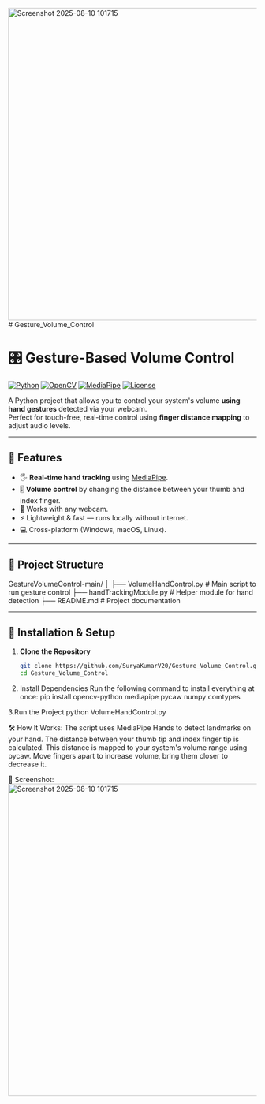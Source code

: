 <img width="810" height="634" alt="Screenshot 2025-08-10 101715" src="https://github.com/user-attachments/assets/958aa232-a85f-497b-9576-b6592e1b4b98" /># Gesture_Volume_Control
# 🎛️ Gesture-Based Volume Control

[![Python](https://img.shields.io/badge/Python-3.x-blue.svg)](https://www.python.org/)
[![OpenCV](https://img.shields.io/badge/OpenCV-4.x-green.svg)](https://opencv.org/)
[![MediaPipe](https://img.shields.io/badge/MediaPipe-Latest-orange.svg)](https://mediapipe.dev/)
[![License](https://img.shields.io/badge/License-MIT-yellow.svg)](LICENSE)

A Python project that allows you to control your system's volume **using hand gestures** detected via your webcam.  
Perfect for touch-free, real-time control using **finger distance mapping** to adjust audio levels.

---

## 📌 Features
- 🖐 **Real-time hand tracking** using [MediaPipe](https://mediapipe.dev/).
- 🎚 **Volume control** by changing the distance between your thumb and index finger.
- 🎥 Works with any webcam.
- ⚡ Lightweight & fast — runs locally without internet.
- 💻 Cross-platform (Windows, macOS, Linux).

---

## 📂 Project Structure
GestureVolumeControl-main/
│
├── VolumeHandControl.py # Main script to run gesture control
├── handTrackingModule.py # Helper module for hand detection
├── README.md # Project documentation


---

## 🚀 Installation & Setup

1. **Clone the Repository**
   ```bash
   git clone https://github.com/SuryaKumarV20/Gesture_Volume_Control.git
   cd Gesture_Volume_Control
   
2. Install Dependencies
Run the following command to install everything at once:
pip install opencv-python mediapipe pycaw numpy comtypes

3.Run the Project
python VolumeHandControl.py


🛠 How It Works:
The script uses MediaPipe Hands to detect landmarks on your hand.
The distance between your thumb tip and index finger tip is calculated.
This distance is mapped to your system's volume range using pycaw.
Move fingers apart to increase volume, bring them closer to decrease it.

📸 Screenshot:
<img width="810" height="634" alt="Screenshot 2025-08-10 101715" src="https://github.com/user-attachments/assets/cffcf453-dd9a-4f43-9fd9-d347af4c89e6" />





